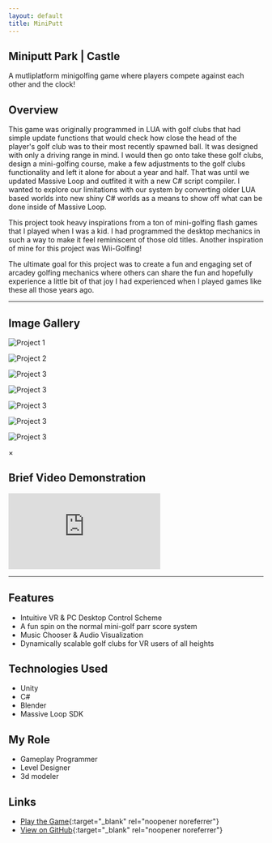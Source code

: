 ```yaml
---
layout: default
title: MiniPutt
---
```


## Miniputt Park | Castle
A mutliplatform minigolfing game where players compete against each other and the clock!

## Overview

This game was originally programmed in LUA with golf clubs that had simple update functions that would check how close the head of the player's golf club was to their most recently spawned ball. It was designed with only a driving range in mind. I would then go onto take these golf clubs, design a mini-golfing course, make a few adjustments to the golf clubs functionality and left it alone for about a year and half. That was until we updated Massive Loop and outfited it with a new C# script compiler. I wanted to explore our limitations with our system by converting older LUA based worlds into new shiny C# worlds as a means to show off what can be done inside of Massive Loop. 

This project took heavy inspirations from a ton of mini-golfing flash games that I played when I was a kid. I had programmed the desktop mechanics in such a way to make it feel reminiscent of those old titles. Another inspiration of mine for this project was Wii-Golfing! 

The ultimate goal for this project was to create a fun and engaging set of arcadey golfing mechanics where others can share the fun and hopefully experience a little bit of that joy I had experienced when I played games like these all those years ago.

---

## Image Gallery

<div class="gallery">
    <div class="gallery-item">
        <img src="{{ site.baseurl }}/assets/images/GolfEnvironment_2.png" alt="Project 1" onclick="openLightbox(this)">
        <p></p>
    </div>
    <div class="gallery-item">
        <img src="{{ site.baseurl }}/assets/images/golf_2.png" alt="Project 2" onclick="openLightbox(this)">
        <p></p>
    </div>
    <div class="gallery-item">
        <img src="{{ site.baseurl }}/assets/images/golf_3.png" alt="Project 3" onclick="openLightbox(this)">
        <p></p>
    </div>
        <div class="gallery-item">
        <img src="{{ site.baseurl }}/assets/images/Golf_Environment_6_1.png" alt="Project 3" onclick="openLightbox(this)">
        <p></p>
    </div>
        <div class="gallery-item">
        <img src="{{ site.baseurl }}/assets/images/GolfEnvironment_3.png" alt="Project 3" onclick="openLightbox(this)">
        <p></p>
    </div>
        <div class="gallery-item">
        <img src="{{ site.baseurl }}/assets/images/Golf_Environment_4_1.png" alt="Project 3" onclick="openLightbox(this)">
        <p></p>
    </div>
        <div class="gallery-item">
        <img src="{{ site.baseurl }}/assets/images/Golf_Environment_1.png" alt="Project 3" onclick="openLightbox(this)">
        <p></p>
    </div>
</div>


<!-- Lightbox Modal -->
<div id="lightbox" class="lightbox" onclick="closeLightbox()">
    <span class="close">&times;</span>
    <img id="lightbox-img" class="lightbox-content">
</div>

## Brief Video Demonstration 
<div class="video-container">
    <iframe id="video-frame" src="https://www.youtube.com/embed/8dUGtG3i6EU" frameborder="0" allow="accelerometer; autoplay; clipboard-write; encrypted-media; gyroscope; picture-in-picture" allowfullscreen></iframe>
    <p id="video-caption"></p>
</div>

---

## Features
- Intuitive VR & PC Desktop Control Scheme
- A fun spin on the normal mini-golf parr score system
- Music Chooser & Audio Visualization
- Dynamically scalable golf clubs for VR users of all heights

## Technologies Used
- Unity
- C#
- Blender
- Massive Loop SDK

## My Role
- Gameplay Programmer
- Level Designer
- 3d modeler

## Links
- [Play the Game](https://massiveloop.com/world/bef7df03-9694-4250-b87b-896205d9d5c7){:target="_blank" rel="noopener noreferrer"}
- [View on GitHub](https://gitfront.io/r/BrandonW24/bR6R7Q4emNvo/Brandons-MassiveLoop-CSharp-Scripts/){:target="_blank" rel="noopener noreferrer"}